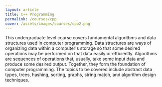 ```yaml
---
layout: article
title: C++ Programming
permalink: /courses/cpp
cover: /assets/images/courses/cpp2.png
---
```



<div class="article__content" markdown="1" style="hyphens: auto;">

This undergraduate level course covers fundamental algorithms and data structures used in computer programming. Data structures are ways of organizing data within a computer's storage so that some desired operations may be performed on that data easily or efficiently. Algorithms are sequences of operations that, usually, take some input data and produce some desired output. Together, they form the foundation of computer programming. The topics to be covered include abstract data types, trees, hashing, sorting, graphs, string match, and algorithm design techniques.

<!--more-->

</div>
